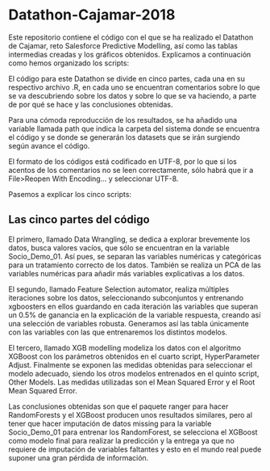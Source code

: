 # Datathon-Cajamar-2018

Este repositorio contiene el código con el que se ha realizado el Datathon de Cajamar, reto Salesforce Predictive Modelling, así como las tablas intermedias creadas y los gráficos obtenidos. Explicamos a continuación como hemos organizado los scripts:


El código para este Datathon se divide en cinco partes, cada una en su respectivo archivo .R, en cada uno se encuentran comentarios sobre lo que se va descubriendo sobre los datos y sobre lo que se va haciendo, a parte de por qué se hace y las conclusiones obtenidas. 

Para una cómoda reproducción de los resultados, se ha añadido una variable llamada path que indica la carpeta del sistema donde se encuentra el código y se donde se generarán los datasets que se irán surgiendo según avance el código.

El formato de los códigos está codificado en UTF-8, por lo que si los acentos de los comentarios no se leen correctamente, sólo habrá que ir a File>Reopen With Encoding... y seleccionar UTF-8.

Pasemos a explicar los cinco scripts:

## Las cinco partes del código
El primero, llamado Data Wrangling, se dedica a explorar brevemente los datos, busca valores vacíos, que sólo se encuentran en la variable Socio_Demo_01. Así pues, se separan las variables numéricas y categóricas para un tratamiento correcto de los datos. También se realiza un PCA de las variables numéricas para añadir más variables explicativas a los datos.

El segundo, llamado Feature Selection automator, realiza múltiples iteraciones sobre los datos, seleccionando subconjuntos y entrenando xgboosters en ellos guardando en cada iteración las variables que superan un 0.5% de ganancia en la explicación de la variable respuesta, creando así una selección de variables robusta. Generamos así las tabla únicamente con las variables con las que entrenaremos los distintos modelos.

El tercero, llamado XGB modelling modeliza los datos con el algoritmo XGBoost con los parámetros obtenidos en el cuarto script, HyperParameter Adjust. Finalmente se exponen las medidas obtenidas para seleccionar el modelo adecuado, siendo los otros modelos entrenados en el quinto script, Other Models. Las medidas utilizadas son el Mean Squared Error y el Root Mean Squared Error. 

Las conclusiones obtenidas son que el paquete ranger para hacer RandomForests y el XGBoost producen unos resultados similares, pero al tener que hacer imputación de datos missing para la variable Socio_Demo_01 para entrenar los RandomForest, se selecciona el XGBoost como modelo final para realizar la predicción y la entrega ya que no requiere de imputación de variables faltantes y esto en el mundo real puede suponer una gran pérdida de información.

